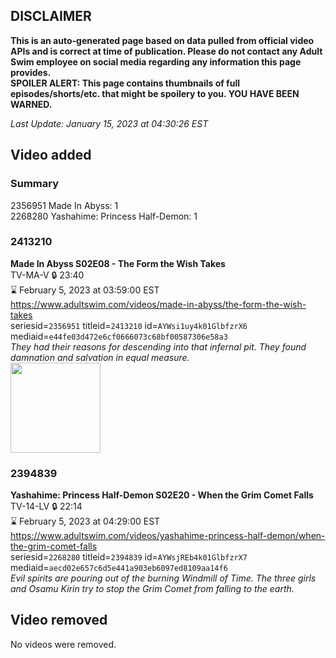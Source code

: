 ## DISCLAIMER
**This is an auto-generated page based on data pulled from official video APIs and is correct at time of publication. Please do not contact any Adult Swim employee on social media regarding any information this page provides.**  
**SPOILER ALERT: This page contains thumbnails of full episodes/shorts/etc. that might be spoilery to you. YOU HAVE BEEN WARNED.**  

_Last Update: January 15, 2023 at 04:30:26 EST_
## Video added
### Summary
2356951 Made In Abyss: 1  
2268280 Yashahime: Princess Half-Demon: 1  
### 2413210
**Made In Abyss S02E08 - The Form the Wish Takes**  
TV-MA-V 🔒 23:40  
⌛ February 5, 2023 at 03:59:00 EST  
https://www.adultswim.com/videos/made-in-abyss/the-form-the-wish-takes  
seriesid=`2356951` titleid=`2413210` id=`AYWsi1uy4k01GlbfzrX6` mediaid=`e44fe03d472e6cf0666073c68bf00587306e58a3`  
_They had their reasons for descending into that infernal pit. They found damnation and salvation in equal measure._  
<a href="https://media.cdn.adultswim.com/uploads/20230113/thumbnails/2_23113184239-madeinabyss021tiny.png"><img src="https://media.cdn.adultswim.com/uploads/20230113/thumbnails/2_23113184239-madeinabyss021tiny.png" height="144px" /></a>
### 2394839
**Yashahime: Princess Half-Demon S02E20 - When the Grim Comet Falls**  
TV-14-LV 🔒 22:14  
⌛ February 5, 2023 at 04:29:00 EST  
https://www.adultswim.com/videos/yashahime-princess-half-demon/when-the-grim-comet-falls  
seriesid=`2268280` titleid=`2394839` id=`AYWsjREb4k01GlbfzrX7` mediaid=`aecd02e657c6d5e441a903eb6097ed8109aa14f6`  
_Evil spirits are pouring out of the burning Windmill of Time. The three girls and Osamu Kirin try to stop the Grim Comet from falling to the earth._  
## Video removed
No videos were removed.  
